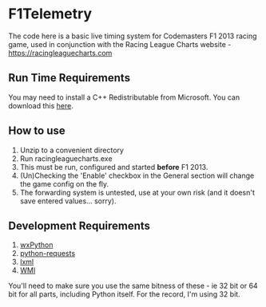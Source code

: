 F1Telemetry
===========

The code here is a basic live timing system for Codemasters F1 2013 racing game, used in conjunction with the Racing League Charts website - https://racingleaguecharts.com

## Run Time Requirements ##

You may need to install a C++ Redistributable from Microsoft. You can download this [here](https://www.microsoft.com/en-us/download/confirmation.aspx?id=29).

## How to use ##

1. Unzip to a convenient directory
2. Run racingleaguecharts.exe
3. This must be run, configured and started **before** F1 2013.
4. (Un)Checking the 'Enable' checkbox in the General section will change the game config on the fly.
5. The forwarding system is untested, use at your own risk (and it doesn't save entered values... sorry).

## Development Requirements ##

1. [wxPython](http://wxpython.org)
2. [python-requests](http://python-requests.org)
3. [lxml](http://lxml.de/)
4. [WMI](https://pypi.python.org/pypi/WMI/1.4.9)

You'll need to make sure you use the same bitness of these - ie 32 bit or 64 bit for all parts, including Python itself. For the record, I'm using 32 bit.
